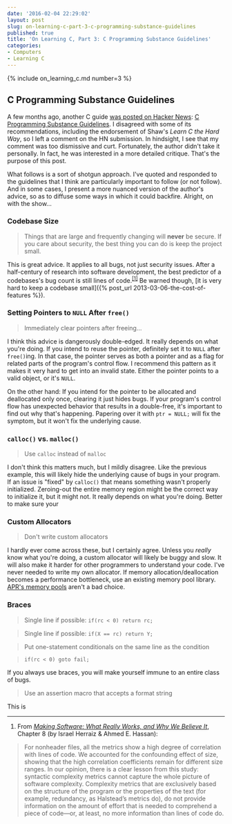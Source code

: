 ```yaml
---
date: '2016-02-04 22:29:02'
layout: post
slug: on-learning-c-part-3-c-programming-substance-guidelines
published: true
title: 'On Learning C, Part 3: C Programming Substance Guidelines'
categories:
- Computers
- Learning C
---
```


{% include on_learning_c.md number=3 %}

## C Programming Substance Guidelines

A few months ago, another C guide [was posted on Hacker News](https://news.ycombinator.com/item?id=10157018): [C Programming Substance Guidelines](https://github.com/btrask/stronglink/blob/master/SUBSTANCE.md). I disagreed with some of its recommendations, including the endorsement of Shaw's *Learn C the Hard Way*, so I left a comment on the HN submission. In hindsight, I see that my comment was too dismissive and curt. Fortunately, the author didn't take it personally. In fact, he was interested in a more detailed critique. That's the purpose of this post.

What follows is a sort of shotgun approach. I've quoted and responded to the guidelines that I think are particularly important to follow (or not follow). And in some cases, I present a more nuanced version of the author's advice, so as to diffuse some ways in which it could backfire. Alright, on with the show…


### Codebase Size

> Things that are large and frequently changing will **never** be secure.
> If you care about security, the best thing you can do is keep the project small.

This is great advice. It applies to all bugs, not just security issues. After a half-century of research into software development, the best predictor of a codebases's bug count is still lines of code.<sup>[\[1\]](#ref_1)</sup> Be warned though, [it is very hard to keep a codebase small]({% post_url 2013-03-06-the-cost-of-features %}).


### Setting Pointers to `NULL` After `free()`

> Immediately clear pointers after freeing…

I think this advice is dangerously double-edged. It really depends on what you're doing. If you intend to reuse the pointer, definitely set it to `NULL` after `free()`ing. In that case, the pointer serves as both a pointer and as a flag for related parts of the program's control flow. I recommend this pattern as it makes it very hard to get into an invalid state. Either the pointer points to a valid object, or it's `NULL`.

On the other hand: If you intend for the pointer to be allocated and deallocated only once, clearing it just hides bugs. If your program's control flow has unexpected behavior that results in a double-free, it's important to find out why that's happening. Papering over it with `ptr = NULL;` will fix the symptom, but it won't fix the underlying cause.


### `calloc()` vs. `malloc()`

> Use `calloc` instead of `malloc`

I don't think this matters much, but I mildly disagree. Like the previous example, this will likely hide the underlying cause of bugs in your program. If an issue is "fixed" by `calloc()` that means something wasn't properly initialized. Zeroing-out the entire memory region might be the correct way to initialize it, but it might not. It really depends on what you're doing. Better to make sure your 


### Custom Allocators

> Don't write custom allocators

I hardly ever come across these, but I certainly agree. Unless you *really* know what you're doing, a custom allocator will likely be buggy and slow. It will also make it harder for other programmers to understand your code. I've never needed to write my own allocator. If memory allocation/deallocation becomes a performance bottleneck, use an existing memory pool library. [APR's memory pools](https://apr.apache.org/docs/apr/2.0/group__apr__pools.html) aren't a bad choice.


### Braces

> Single line if possible: `if(rc < 0) return rc;`

> Single line if possible: `if(X == rc) return Y;`

> Put one-statement conditionals on the same line as the condition

> `if(rc < 0) goto fail;`

If you always use braces, you will make yourself immune to an entire class of bugs.

> Use an assertion macro that accepts a format string

This is


---

1. <span id="ref_1"></span>From [*Making Software: What Really Works, and Why We Believe It*](http://www.amazon.com/Making-Software-Really-Works-Believe-ebook/dp/B004D4YI6G/), Chapter 8 (by Israel Herraiz & Ahmed E. Hassan):

> For nonheader files, all the metrics show a high degree of correlation with lines of code. We accounted for the confounding effect of size, showing that the high correlation coefficients remain for different size ranges. In our opinion, there is a clear lesson from this study: syntactic complexity metrics cannot capture the whole picture of software complexity. Complexity metrics that are exclusively based on the structure of the program or the properties of the text (for example, redundancy, as Halstead’s metrics do), do not provide information on the amount of effort that is needed to comprehend a piece of code—or, at least, no more information than lines of code do.

